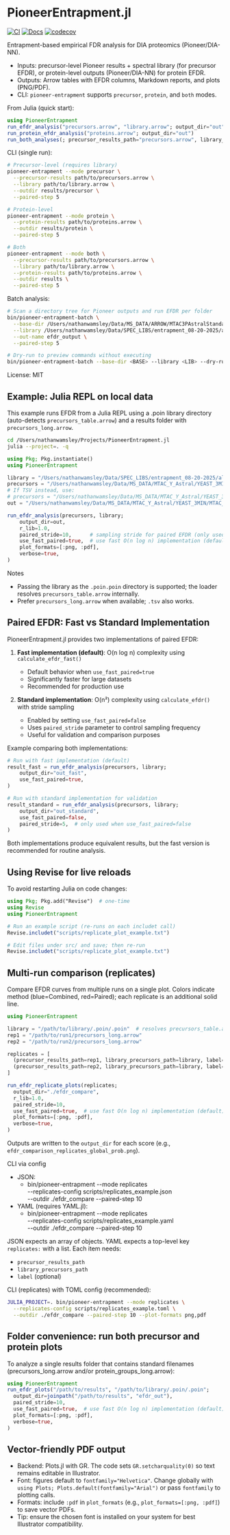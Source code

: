 # PioneerEntrapment.jl

[![CI](https://github.com/nwamsley1/PioneerEntrapment.jl/actions/workflows/ci.yml/badge.svg)](https://github.com/nwamsley1/PioneerEntrapment.jl/actions/workflows/ci.yml)
[![Docs](https://img.shields.io/badge/docs-dev-blue.svg)](https://nwamsley1.github.io/PioneerEntrapment.jl/)
[![codecov](https://codecov.io/gh/nwamsley1/PioneerEntrapment.jl/branch/main/graph/badge.svg)](https://codecov.io/gh/nwamsley1/PioneerEntrapment.jl)

Entrapment-based empirical FDR analysis for DIA proteomics (Pioneer/DIA-NN).

- Inputs: precursor-level Pioneer results + spectral library (for precursor EFDR), or protein-level outputs (Pioneer/DIA-NN) for protein EFDR.
- Outputs: Arrow tables with EFDR columns, Markdown reports, and plots (PNG/PDF).
- CLI: `pioneer-entrapment` supports `precursor`, `protein`, and `both` modes.

From Julia (quick start):

```julia
using PioneerEntrapment
run_efdr_analysis("precursors.arrow", "library.arrow"; output_dir="out")
run_protein_efdr_analysis("proteins.arrow"; output_dir="out")
run_both_analyses(; precursor_results_path="precursors.arrow", library_precursors_path="library.arrow", protein_results_path="proteins.arrow", output_dir="out")
```

CLI (single run):

```bash
# Precursor-level (requires library)
pioneer-entrapment --mode precursor \
  --precursor-results path/to/precursors.arrow \
  --library path/to/library.arrow \
  --outdir results/precursor \
  --paired-step 5

# Protein-level
pioneer-entrapment --mode protein \
  --protein-results path/to/proteins.arrow \
  --outdir results/protein \
  --paired-step 5

# Both
pioneer-entrapment --mode both \
  --precursor-results path/to/precursors.arrow \
  --library path/to/library.arrow \
  --protein-results path/to/proteins.arrow \
  --outdir results \
  --paired-step 5
```

Batch analysis:

```bash
# Scan a directory tree for Pioneer outputs and run EFDR per folder
bin/pioneer-entrapment-batch \
  --base-dir /Users/nathanwamsley/Data/MS_DATA/ARROW/MTAC3PAstralStandard/MTAC3P_entrapR1_feature-fix-mbr-dee81328-F_08-29-2025 \
  --library /Users/nathanwamsley/Data/SPEC_LIBS/entrapment_08-20-2025/altimeter_3P_len7o40_ch2o3_mc1_MTACAstral_Jul312025_entrapR1.poin \
  --out-name efdr_output \
  --paired-step 5

# Dry-run to preview commands without executing
bin/pioneer-entrapment-batch --base-dir <BASE> --library <LIB> --dry-run
```

License: MIT

## Example: Julia REPL on local data

This example runs EFDR from a Julia REPL using a .poin library directory (auto-detects `precursors_table.arrow`) and a results folder with `precursors_long.arrow`.

```bash
cd /Users/nathanwamsley/Projects/PioneerEntrapment.jl
julia --project=. -q
```

```julia
using Pkg; Pkg.instantiate()
using PioneerEntrapment

library = "/Users/nathanwamsley/Data/SPEC_LIBS/entrapment_08-20-2025/altimeter_yeast_len7o40_ch2o3_mc1_MTACAstral_Aug302025_entrapR1.poin/altimeter_yeast_len7o40_ch2o3_mc1_MTACAstral_Aug302025_entrapR1.poin.poin"
precursors = "/Users/nathanwamsley/Data/MS_DATA/MTAC_Y_Astral/YEAST_3MIN/MTAC_Y_entrapR1_feature-fix-mbr_D_08-30-2025/precursors_long.arrow"
# If TSV instead, use:
# precursors = "/Users/nathanwamsley/Data/MS_DATA/MTAC_Y_Astral/YEAST_3MIN/MTAC_Y_entrapR1_feature-fix-mbr_D_08-30-2025/precursors_long.tsv"
out = "/Users/nathanwamsley/Data/MS_DATA/MTAC_Y_Astral/YEAST_3MIN/MTAC_Y_entrapR1_feature-fix-mbr_D_08-30-2025/efdr_out"

run_efdr_analysis(precursors, library;
    output_dir=out,
    r_lib=1.0,
    paired_stride=10,      # sampling stride for paired EFDR (only used if use_fast_paired=false)
    use_fast_paired=true,  # use fast O(n log n) implementation (default); set to false for O(n²) validation
    plot_formats=[:png, :pdf],
    verbose=true,
)
```

Notes
- Passing the library as the `.poin.poin` directory is supported; the loader resolves `precursors_table.arrow` internally.
- Prefer `precursors_long.arrow` when available; `.tsv` also works.

## Paired EFDR: Fast vs Standard Implementation

PioneerEntrapment.jl provides two implementations of paired EFDR:

1. **Fast implementation (default)**: O(n log n) complexity using `calculate_efdr_fast()`
   - Default behavior when `use_fast_paired=true`
   - Significantly faster for large datasets
   - Recommended for production use

2. **Standard implementation**: O(n²) complexity using `calculate_efdr()` with stride sampling
   - Enabled by setting `use_fast_paired=false`
   - Uses `paired_stride` parameter to control sampling frequency
   - Useful for validation and comparison purposes

Example comparing both implementations:

```julia
# Run with fast implementation (default)
result_fast = run_efdr_analysis(precursors, library;
    output_dir="out_fast",
    use_fast_paired=true,
)

# Run with standard implementation for validation
result_standard = run_efdr_analysis(precursors, library;
    output_dir="out_standard",
    use_fast_paired=false,
    paired_stride=5,  # only used when use_fast_paired=false
)
```

Both implementations produce equivalent results, but the fast version is recommended for routine analysis.

## Using Revise for live reloads

To avoid restarting Julia on code changes:

```julia
using Pkg; Pkg.add("Revise")  # one-time
using Revise
using PioneerEntrapment

# Run an example script (re-runs on each includet call)
Revise.includet("scripts/replicate_plot_example.txt")

# Edit files under src/ and save; then re-run
Revise.includet("scripts/replicate_plot_example.txt")
```

## Multi-run comparison (replicates)

Compare EFDR curves from multiple runs on a single plot. Colors indicate method (blue=Combined, red=Paired); each replicate is an additional solid line.

```julia
using PioneerEntrapment

library = "/path/to/library/.poin/.poin"  # resolves precursors_table.arrow inside
rep1 = "/path/to/run1/precursors_long.arrow"
rep2 = "/path/to/run2/precursors_long.arrow"

replicates = [
  (precursor_results_path=rep1, library_precursors_path=library, label="run1"),
  (precursor_results_path=rep2, library_precursors_path=library, label="run2"),
]

run_efdr_replicate_plots(replicates;
  output_dir="./efdr_compare",
  r_lib=1.0,
  paired_stride=10,
  use_fast_paired=true,  # use fast O(n log n) implementation (default)
  plot_formats=[:png, :pdf],
  verbose=true,
)
```

Outputs are written to the `output_dir` for each score (e.g., `efdr_comparison_replicates_global_prob.png`).

CLI via config

- JSON:
  - bin/pioneer-entrapment --mode replicates \
    --replicates-config scripts/replicates_example.json \
    --outdir ./efdr_compare --paired-step 10
- YAML (requires YAML.jl):
  - bin/pioneer-entrapment --mode replicates \
    --replicates-config scripts/replicates_example.yaml \
    --outdir ./efdr_compare --paired-step 10

JSON expects an array of objects. YAML expects a top-level key `replicates:` with a list. Each item needs:
- `precursor_results_path`
- `library_precursors_path`
- `label` (optional)

CLI (replicates) with TOML config (recommended):

```bash
JULIA_PROJECT=. bin/pioneer-entrapment --mode replicates \
  --replicates-config scripts/replicates_example.toml \
  --outdir ./efdr_compare --paired-step 10 --plot-formats png,pdf
```

## Folder convenience: run both precursor and protein plots

To analyze a single results folder that contains standard filenames (precursors_long.arrow and/or protein_groups_long.arrow):

```julia
using PioneerEntrapment
run_efdr_plots("/path/to/results", "/path/to/library/.poin/.poin";
  output_dir=joinpath("/path/to/results", "efdr_out"),
  paired_stride=10,
  use_fast_paired=true,  # use fast O(n log n) implementation (default)
  plot_formats=[:png, :pdf],
  verbose=true,
)
```

## Vector-friendly PDF output

- Backend: Plots.jl with GR. The code sets `GR.setcharquality(0)` so text remains editable in Illustrator.
- Font: figures default to `fontfamily="Helvetica"`. Change globally with `using Plots; Plots.default(fontfamily="Arial")` or pass `fontfamily` to plotting calls.
- Formats: include `:pdf` in `plot_formats` (e.g., `plot_formats=[:png, :pdf]`) to save vector PDFs.
- Tip: ensure the chosen font is installed on your system for best Illustrator compatibility.
